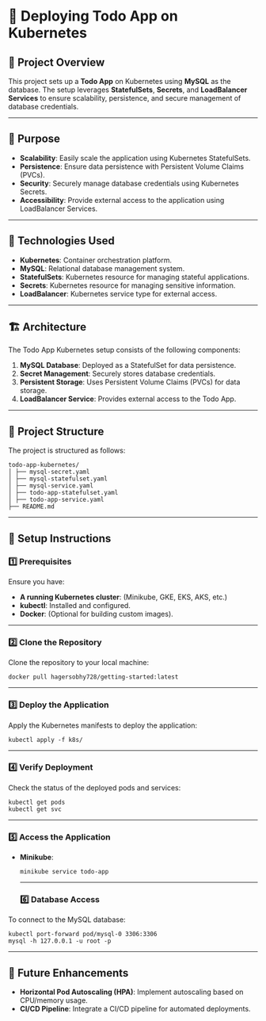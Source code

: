 # 🚀 Deploying Todo App on Kubernetes

## 📌 Project Overview  
This project sets up a **Todo App** on Kubernetes using **MySQL** as the database. The setup leverages **StatefulSets**, **Secrets**, and **LoadBalancer Services** to ensure scalability, persistence, and secure management of database credentials.

---

## 🎯 Purpose  
- **Scalability**: Easily scale the application using Kubernetes StatefulSets.  
- **Persistence**: Ensure data persistence with Persistent Volume Claims (PVCs).  
- **Security**: Securely manage database credentials using Kubernetes Secrets.  
- **Accessibility**: Provide external access to the application using LoadBalancer Services.  

---

## 🔧 Technologies Used  
- **Kubernetes**: Container orchestration platform.  
- **MySQL**: Relational database management system.  
- **StatefulSets**: Kubernetes resource for managing stateful applications.  
- **Secrets**: Kubernetes resource for managing sensitive information.  
- **LoadBalancer**: Kubernetes service type for external access.  

---

## 🏗️ Architecture  
The Todo App Kubernetes setup consists of the following components:  
1. **MySQL Database**: Deployed as a StatefulSet for data persistence.  
2. **Secret Management**: Securely stores database credentials.  
3. **Persistent Storage**: Uses Persistent Volume Claims (PVCs) for data storage.  
4. **LoadBalancer Service**: Provides external access to the Todo App.  

---
## 📂 Project Structure  
The project is structured as follows:  
```
todo-app-kubernetes/
│ ├── mysql-secret.yaml
│ ├── mysql-statefulset.yaml
│ ├── mysql-service.yaml
│ ├── todo-app-statefulset.yaml
│ ├── todo-app-service.yaml
├── README.md
```
---

## 📌 Setup Instructions  

### 1️⃣ Prerequisites  
Ensure you have:  
- **A running Kubernetes cluster**: (Minikube, GKE, EKS, AKS, etc.)  
- **kubectl**: Installed and configured.  
- **Docker**: (Optional for building custom images).  

---

### 2️⃣ Clone the Repository  
Clone the repository to your local machine:  
```  
docker pull hagersobhy728/getting-started:latest
```
---
### 3️⃣ Deploy the Application  
Apply the Kubernetes manifests to deploy the application:  
```
kubectl apply -f k8s/  
```
---
### 4️⃣ Verify Deployment  
Check the status of the deployed pods and services:  
``` 
kubectl get pods  
kubectl get svc
```
----
### 5️⃣ Access the Application  
- **Minikube**:  
  ``` 
  minikube service todo-app
  ```
  ---
  ### 6️⃣ Database Access  
To connect to the MySQL database:  
```  
kubectl port-forward pod/mysql-0 3306:3306  
mysql -h 127.0.0.1 -u root -p
```
---
## 🚀 Future Enhancements  
- **Horizontal Pod Autoscaling (HPA)**: Implement autoscaling based on CPU/memory usage.  
- **CI/CD Pipeline**: Integrate a CI/CD pipeline for automated deployments.  
